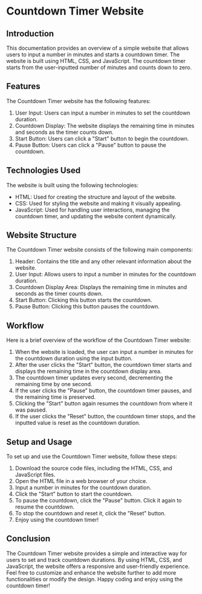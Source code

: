 # Countdown Timer Website

## Introduction
This documentation provides an overview of a simple website that allows users to input a number in minutes and starts a countdown timer. The website is built using HTML, CSS, and JavaScript. The countdown timer starts from the user-inputted number of minutes and counts down to zero.

## Features
The Countdown Timer website has the following features:

1. User Input: Users can input a number in minutes to set the countdown duration.
2. Countdown Display: The website displays the remaining time in minutes and seconds as the timer counts down.
3. Start Button: Users can click a "Start" button to begin the countdown.
4. Pause Button: Users can click a "Pause" button to pause the countdown.

## Technologies Used
The website is built using the following technologies:

- HTML: Used for creating the structure and layout of the website.
- CSS: Used for styling the website and making it visually appealing.
- JavaScript: Used for handling user interactions, managing the countdown timer, and updating the website content dynamically.

## Website Structure
The Countdown Timer website consists of the following main components:

1. Header: Contains the title and any other relevant information about the website.
2. User Input: Allows users to input a number in minutes for the countdown duration.
3. Countdown Display Area: Displays the remaining time in minutes and seconds as the timer counts down.
4. Start Button: Clicking this button starts the countdown.
5. Pause Button: Clicking this button pauses the countdown.

## Workflow
Here is a brief overview of the workflow of the Countdown Timer website:

1. When the website is loaded, the user can input a number in minutes for the countdown duration using the input button.
2. After the user clicks the "Start" button, the countdown timer starts and displays the remaining time in the countdown display area.
3. The countdown timer updates every second, decrementing the remaining time by one second.
4. If the user clicks the "Pause" button, the countdown timer pauses, and the remaining time is preserved.
5. Clicking the "Start" button again resumes the countdown from where it was paused.
6. If the user clicks the "Reset" button, the countdown timer stops, and the inputted value is reset as the countdown duration.

## Setup and Usage
To set up and use the Countdown Timer website, follow these steps:

1. Download the source code files, including the HTML, CSS, and JavaScript files.
2. Open the HTML file in a web browser of your choice.
3. Input a number in minutes for the countdown duration.
4. Click the "Start" button to start the countdown.
5. To pause the countdown, click the "Pause" button. Click it again to resume the countdown.
6. To stop the countdown and reset it, click the "Reset" button.
7. Enjoy using the countdown timer!

## Conclusion
The Countdown Timer website provides a simple and interactive way for users to set and track countdown durations. By using HTML, CSS, and JavaScript, the website offers a responsive and user-friendly experience. Feel free to customize and enhance the website further to add more functionalities or modify the design. Happy coding and enjoy using the countdown timer!

